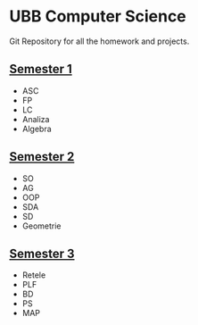 # UBB Computer Science

Git Repository for all the homework and projects.

## [Semester 1](https://github.com/zdrobix/csubb/tree/master/Semestru%201)
  - ASC
  - FP
  - LC
  - Analiza
  - Algebra

## [Semester 2](https://github.com/zdrobix/csubb/tree/master/Semestru%202)
  - SO
  - AG
  - OOP
  - SDA
  - SD
  - Geometrie

## [Semester 3](https://github.com/zdrobix/csubb/tree/master/Semestru%203)
  - Retele
  - PLF
  - BD
  - PS
  - MAP

